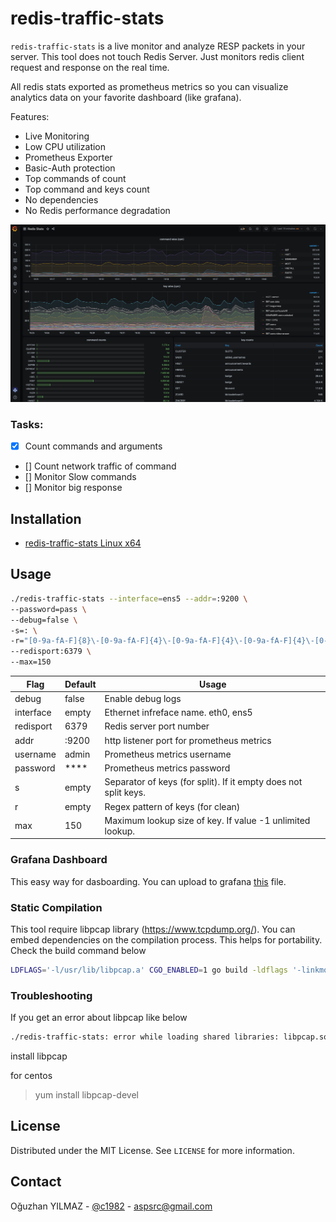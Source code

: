 # redis-traffic-stats

`redis-traffic-stats` is a live monitor and analyze RESP packets in your server. This tool does not touch Redis Server.  Just monitors redis client request and response on the real time.

All redis stats exported as prometheus metrics so you can visualize analytics data on your favorite dashboard (like grafana).

Features:

* Live Monitoring
* Low CPU utilization
* Prometheus Exporter
* Basic-Auth protection
* Top commands of count
* Top command and keys count
* No dependencies
* No Redis performance degradation

![](./screen_shot.png)


### Tasks:

- [x] Count commands and arguments  
- [] Count network traffic of command
- [] Monitor Slow commands
- [] Monitor big response

## Installation

* [redis-traffic-stats Linux x64]() 

## Usage

```bash
./redis-traffic-stats --interface=ens5 --addr=:9200 \
--password=pass \
--debug=false \
-s=: \
-r="[0-9a-fA-F]{8}\-[0-9a-fA-F]{4}\-[0-9a-fA-F]{4}\-[0-9a-fA-F]{4}\-[0-9a-fA-F]{12}" \
--redisport:6379 \
--max=150
```

Flag | Default | Usage
--- | --- | ---
debug | false | Enable debug logs
interface | empty | Ethernet infreface name. eth0, ens5
redisport | 6379 | Redis server port number
addr | :9200 | http listener port for prometheus metrics
username | admin | Prometheus metrics username
password | **** | Prometheus metrics password
s | empty | Separator of keys (for split). If it empty does not split keys.
r | empty | Regex pattern of keys (for clean)
max | 150 | Maximum lookup size of key. If value -1 unlimited lookup. 

### Grafana Dashboard

This easy way for dasboarding. You can upload to grafana [this](./grafana-dashboard.json) file.

### Static Compilation

This tool require libpcap library (https://www.tcpdump.org/). 
You can embed dependencies on the compilation process. This helps for portability.
Check the build command below

```bash
LDFLAGS='-l/usr/lib/libpcap.a' CGO_ENABLED=1 go build -ldflags '-linkmode external -extldflags -static' .
```

### Troubleshooting

If you get an error about libpcap like below

```bash
./redis-traffic-stats: error while loading shared libraries: libpcap.so.0.8: cannot open shared object file: No such file or directory
```

install libpcap

for centos
>yum install libpcap-devel

## License

Distributed under the MIT License. See `LICENSE` for more information.

## Contact

Oğuzhan YILMAZ - [@c1982](https://twitter.com/c1982) - aspsrc@gmail.com